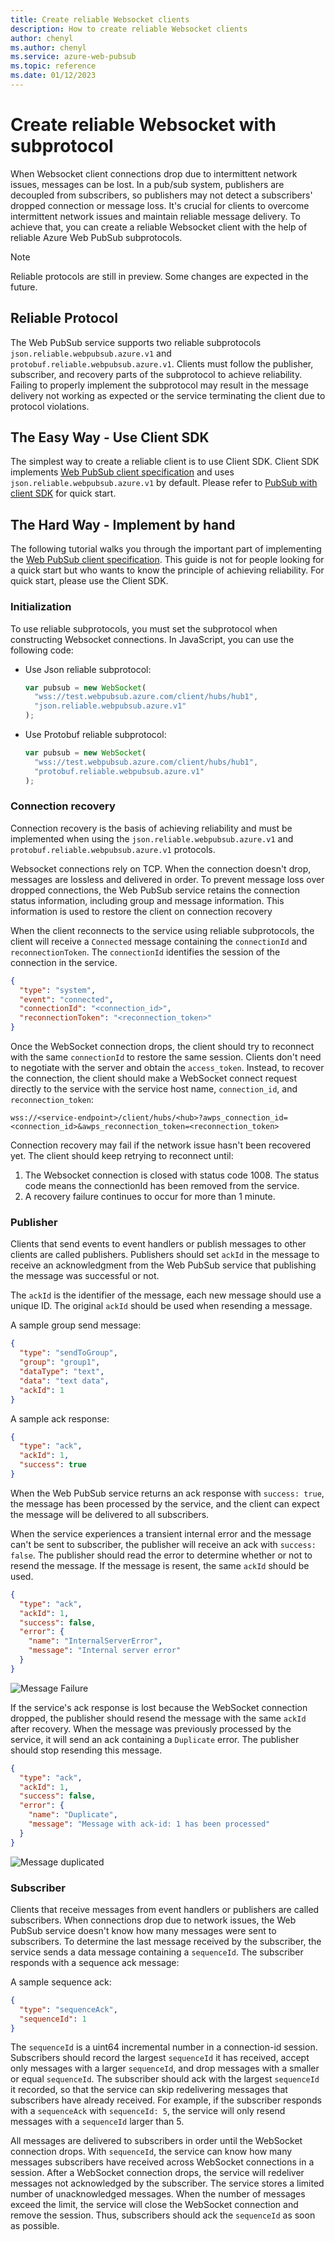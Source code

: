 ```yaml
---
title: Create reliable Websocket clients
description: How to create reliable Websocket clients
author: chenyl
ms.author: chenyl
ms.service: azure-web-pubsub
ms.topic: reference
ms.date: 01/12/2023
---
```


# Create reliable Websocket with subprotocol

When Websocket client connections drop due to intermittent network issues, messages can be lost. In a pub/sub system, publishers are decoupled from subscribers, so publishers may not detect a subscribers' dropped connection or message loss. It's crucial for clients to overcome intermittent network issues and maintain reliable message delivery. To achieve that, you can create a reliable Websocket client with the help of reliable Azure Web PubSub subprotocols.

> [!NOTE]
> Reliable protocols are still in preview. Some changes are expected in the future.

## Reliable Protocol

The Web PubSub service supports two reliable subprotocols `json.reliable.webpubsub.azure.v1` and `protobuf.reliable.webpubsub.azure.v1`. Clients must follow the publisher, subscriber, and recovery parts of the subprotocol to achieve reliability. Failing to properly implement the subprotocol may result in the message delivery not working as expected or the service terminating the client due to protocol violations.

## The Easy Way - Use Client SDK

The simplest way to create a reliable client is to use Client SDK. Client SDK implements [Web PubSub client specification](./reference-client-specification.md) and uses `json.reliable.webpubsub.azure.v1` by default. Please refer to [PubSub with client SDK](./quickstart-use-client-sdk.md) for quick start.

## The Hard Way - Implement by hand

The following tutorial walks you through the important part of implementing the [Web PubSub client specification](./reference-client-specification.md). This guide is not for people looking for a quick start but who wants to know the principle of achieving reliability. For quick start, please use the Client SDK.

### Initialization

To use reliable subprotocols, you must set the subprotocol when constructing Websocket connections. In JavaScript, you can use the following code:

- Use Json reliable subprotocol:

  ```js
  var pubsub = new WebSocket(
    "wss://test.webpubsub.azure.com/client/hubs/hub1",
    "json.reliable.webpubsub.azure.v1"
  );
  ```

- Use Protobuf reliable subprotocol:

  ```js
  var pubsub = new WebSocket(
    "wss://test.webpubsub.azure.com/client/hubs/hub1",
    "protobuf.reliable.webpubsub.azure.v1"
  );
  ```

### Connection recovery

Connection recovery is the basis of achieving reliability and must be implemented when using the `json.reliable.webpubsub.azure.v1` and `protobuf.reliable.webpubsub.azure.v1` protocols.

Websocket connections rely on TCP. When the connection doesn't drop, messages are lossless and delivered in order. To prevent message loss over dropped connections, the Web PubSub service retains the connection status information, including group and message information. This information is used to restore the client on connection recovery

When the client reconnects to the service using reliable subprotocols, the client will receive a `Connected` message containing the `connectionId` and `reconnectionToken`. The `connectionId` identifies the session of the connection in the service.

```json
{
  "type": "system",
  "event": "connected",
  "connectionId": "<connection_id>",
  "reconnectionToken": "<reconnection_token>"
}
```

Once the WebSocket connection drops, the client should try to reconnect with the same `connectionId` to restore the same session. Clients don't need to negotiate with the server and obtain the `access_token`. Instead, to recover the connection, the client should make a WebSocket connect request directly to the service with the service host name, `connection_id`, and `reconnection_token`:

```text
wss://<service-endpoint>/client/hubs/<hub>?awps_connection_id=<connection_id>&awps_reconnection_token=<reconnection_token>
```

Connection recovery may fail if the network issue hasn't been recovered yet. The client should keep retrying to reconnect until:

1. The Websocket connection is closed with status code 1008. The status code means the connectionId has been removed from the service.
2. A recovery failure continues to occur for more than 1 minute.

### Publisher

Clients that send events to event handlers or publish messages to other clients are called publishers. Publishers should set `ackId` in the message to receive an acknowledgment from the Web PubSub service that publishing the message was successful or not.

The `ackId` is the identifier of the message, each new message should use a unique ID. The original `ackId` should be used when resending a message.

A sample group send message:

```json
{
  "type": "sendToGroup",
  "group": "group1",
  "dataType": "text",
  "data": "text data",
  "ackId": 1
}
```

A sample ack response:

```json
{
  "type": "ack",
  "ackId": 1,
  "success": true
}
```

When the Web PubSub service returns an ack response with `success: true`, the message has been processed by the service, and the client can expect the message will be delivered to all subscribers.

When the service experiences a transient internal error and the message can't be sent to subscriber, the publisher will receive an ack with `success: false`. The publisher should read the error to determine whether or not to resend the message. If the message is resent, the same `ackId` should be used.

```json
{
  "type": "ack",
  "ackId": 1,
  "success": false,
  "error": {
    "name": "InternalServerError",
    "message": "Internal server error"
  }
}
```

![Message Failure](./media/howto-develop-reliable-clients/message-failed.png)

If the service's ack response is lost because the WebSocket connection dropped, the publisher should resend the message with the same `ackId` after recovery. When the message was previously processed by the service, it will send an ack containing a `Duplicate` error. The publisher should stop resending this message.

```json
{
  "type": "ack",
  "ackId": 1,
  "success": false,
  "error": {
    "name": "Duplicate",
    "message": "Message with ack-id: 1 has been processed"
  }
}
```

![Message duplicated](./media/howto-develop-reliable-clients/message-duplicated.png)

### Subscriber

Clients that receive messages from event handlers or publishers are called subscribers. When connections drop due to network issues, the Web PubSub service doesn't know how many messages were sent to subscribers. To determine the last message received by the subscriber, the service sends a data message containing a `sequenceId`. The subscriber responds with a sequence ack message:

A sample sequence ack:

```json
{
  "type": "sequenceAck",
  "sequenceId": 1
}
```

The `sequenceId` is a uint64 incremental number in a connection-id session. Subscribers should record the largest `sequenceId` it has received, accept only messages with a larger `sequenceId`, and drop messages with a smaller or equal `sequenceId`. The subscriber should ack with the largest `sequenceId` it recorded, so that the service can skip redelivering messages that subscribers have already received. For example, if the subscriber responds with a `sequenceAck` with `sequenceId: 5`, the service will only resend messages with a `sequenceId` larger than 5.

All messages are delivered to subscribers in order until the WebSocket connection drops. With `sequenceId`, the service can know how many messages subscribers have received across WebSocket connections in a session. After a WebSocket connection drops, the service will redeliver messages not acknowledged by the subscriber. The service stores a limited number of unacknowledged messages. When the number of messages exceed the limit, the service will close the WebSocket connection and remove the session. Thus, subscribers should ack the `sequenceId` as soon as possible.
